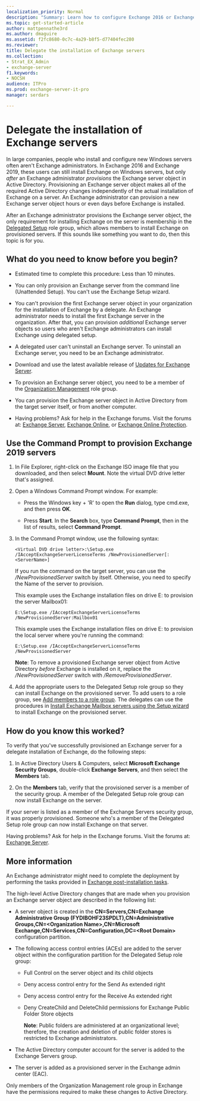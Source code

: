 ```yaml
---
localization_priority: Normal
description: "Summary: Learn how to configure Exchange 2016 or Exchange 2019 server objects in Active Directory so users who aren't Exchange administrators can install Exchange."
ms.topic: get-started-article
author: mattpennathe3rd
ms.author: dmaguire
ms.assetid: f2fc8680-0c7c-4a29-b8f5-d77404fec280
ms.reviewer: 
title: Delegate the installation of Exchange servers
ms.collection:
- Strat_EX_Admin
- exchange-server
f1.keywords:
- NOCSH
audience: ITPro
ms.prod: exchange-server-it-pro
manager: serdars

---
```


# Delegate the installation of Exchange servers

In large companies, people who install and configure new Windows servers often aren't Exchange administrators. In Exchange 2016 and Exchange 2019, these users can still install Exchange on Windows servers, but only _after_ an Exchange administrator *provisions* the Exchange server object in Active Directory. Provisioning an Exchange server object makes all of the required Active Directory changes independently of the actual installation of Exchange on a server. An Exchange administrator can provision a new Exchange server object hours or even days before Exchange is installed.

After an Exchange administrator provisions the Exchange server object, the only requirement for installing Exchange on the server is membership in the [Delegated Setup](https://docs.microsoft.com/exchange/delegated-setup-exchange-2013-help) role group, which allows members to install Exchange on provisioned servers. If this sounds like something you want to do, then this topic is for you.

## What do you need to know before you begin?

- Estimated time to complete this procedure: Less than 10 minutes.

- You can only provision an Exchange server from the command line (Unattended Setup). You can't use the Exchange Setup wizard.

- You can't provision the first Exchange server object in your organization for the installation of Exchange by a delegate. An Exchange administrator needs to install the first Exchange server in the organization. After that, you can provision _additional_ Exchange server objects so users who aren't Exchange administrators can install Exchange using delegated setup.

- A delegated user can't uninstall an Exchange server. To uninstall an Exchange server, you need to be an Exchange administrator.

- Download and use the latest available release of [Updates for Exchange Server](../../new-features/updates.md).

- To provision an Exchange server object, you need to be a member of the [Organization Management](https://docs.microsoft.com/exchange/organization-management-exchange-2013-help) role group.

- You can provision the Exchange server object in Active Directory from the target server itself, or from another computer.

- Having problems? Ask for help in the Exchange forums. Visit the forums at: [Exchange Server](https://go.microsoft.com/fwlink/p/?linkId=60612), [Exchange Online](https://go.microsoft.com/fwlink/p/?linkId=267542), or [Exchange Online Protection](https://go.microsoft.com/fwlink/p/?linkId=285351).

## Use the Command Prompt to provision Exchange 2019 servers

1. In File Explorer, right-click on the Exchange ISO image file that you downloaded, and then select **Mount**. Note the virtual DVD drive letter that's assigned.

2. Open a Windows Command Prompt window. For example:

    - Press the Windows key + 'R' to open the **Run** dialog, type cmd.exe, and then press **OK**.

    - Press **Start**. In the **Search** box, type **Command Prompt**, then in the list of results, select **Command Prompt**.

3. In the Command Prompt window, use the following syntax:

    ```console
    <Virtual DVD drive letter>:\Setup.exe /IAcceptExchangeServerLicenseTerms /NewProvisionedServer[:<ServerName>]
    ```

    If you run the command on the target server, you can use the _/NewProvisionedServer_ switch by itself. Otherwise, you need to specify the Name of the server to provision.

    This example uses the Exchange installation files on drive E: to provision the server Mailbox01:

    ```console
    E:\Setup.exe /IAcceptExchangeServerLicenseTerms /NewProvisionedServer:Mailbox01
    ```

    This example uses the Exchange installation files on drive E: to provision the local server where you're running the command:

    ```console
    E:\Setup.exe /IAcceptExchangeServerLicenseTerms /NewProvisionedServer
    ```

    **Note**: To remove a provisioned Exchange server object from Active Directory _before_ Exchange is installed on it, replace the _/NewProvisionedServer_ switch with _/RemoveProvisionedServer_.

4. Add the appropriate users to the Delegated Setup role group so they can install Exchange on the provisioned server. To add users to a role group, see [Add members to a role group](../../permissions/role-group-members.md#add). The delegates can use the procedures in [Install Exchange Mailbox servers using the Setup wizard](install-mailbox-role.md) to install Exchange on the provisioned server.

## How do you know this worked?

To verify that you've successfully provisioned an Exchange server for a delegate installation of Exchange, do the following steps:

1. In Active Directory Users & Computers, select **Microsoft Exchange Security Groups**, double-click **Exchange Servers**, and then select the **Members** tab.

2. On the **Members** tab, verify that the provisioned server is a member of the security group. A member of the Delegated Setup role group can now install Exchange on the server.

If your server is listed as a member of the Exchange Servers security group, it was properly provisioned. Someone who's a member of the Delegated Setup role group can now install Exchange on that server.

Having problems? Ask for help in the Exchange forums. Visit the forums at: [Exchange Server](https://go.microsoft.com/fwlink/p/?linkId=60612).

## More information

An Exchange administrator might need to complete the deployment by performing the tasks provided in [Exchange post-installation tasks](../../plan-and-deploy/post-installation-tasks/post-installation-tasks.md).

The high-level Active Directory changes that are made when you provision an Exchange server object are described in the following list:

- A server object is created in the **CN=Servers,CN=Exchange Administrative Group (FYDIBOHF23SPDLT),CN=Administrative Groups,CN=\<Organization Name\>,CN=Microsoft Exchange,CN=Services,CN=Configuration,DC=\<Root Domain\>** configuration partition.

- The following access control entries (ACEs) are added to the server object within the configuration partition for the Delegated Setup role group:

  - Full Control on the server object and its child objects

  - Deny access control entry for the Send As extended right

  - Deny access control entry for the Receive As extended right

  - Deny CreateChild and DeleteChild permissions for Exchange Public Folder Store objects

     **Note**: Public folders are administered at an organizational level; therefore, the creation and deletion of public folder stores is restricted to Exchange administrators.

- The Active Directory computer account for the server is added to the Exchange Servers group.

- The server is added as a provisioned server in the Exchange admin center (EAC).

Only members of the Organization Management role group in Exchange have the permissions required to make these changes to Active Directory.
